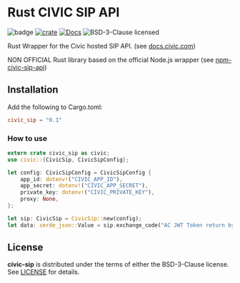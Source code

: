 # Rust CIVIC SIP API

![badge](https://action-badges.now.sh/Pierozi/rust-civic-sip?action=rust-ci)
[![crate][crate-image]][crate-link]
[![Docs][docs-image]][docs-link]
![BSD-3-Clause licensed][license-image]

Rust Wrapper for the Civic hosted SIP API. (see [docs.civic.com](https://docs.civic.com))

NON OFFICIAL Rust library based on the official Node.js wrapper (see [npm-civic-sip-api](https://github.com/civicteam/npm-civic-sip-api))


## Installation
Add the following to Cargo.toml:

```toml
civic_sip = "0.1"
```

### How to use

```rust
extern crate civic_sip as civic;
use civic::{CivicSip, CivicSipConfig};

let config: CivicSipConfig = CivicSipConfig {
    app_id: dotenv!("CIVIC_APP_ID"),
    app_secret: dotenv!("CIVIC_APP_SECRET"),
    private_key: dotenv!("CIVIC_PRIVATE_KEY"),
    proxy: None,
};

let sip: CivicSip = CivicSip::new(config);
let data: serde_json::Value = sip.exchange_code("AC JWT Token return by CIVIC Frontend oAuth").unwrap();
```

## License

**civic-sip** is distributed under the terms of either the BSD-3-Clause license.
See [LICENSE](LICENSE) for details.

[crate-image]: https://img.shields.io/crates/v/civic_sip.svg
[crate-link]: https://crates.io/crates/civic_sip
[docs-image]: https://docs.rs/civic_sip/badge.svg
[docs-link]: https://docs.rs/civic_sip/
[license-image]: https://img.shields.io/crates/l/civic_sip.svg

